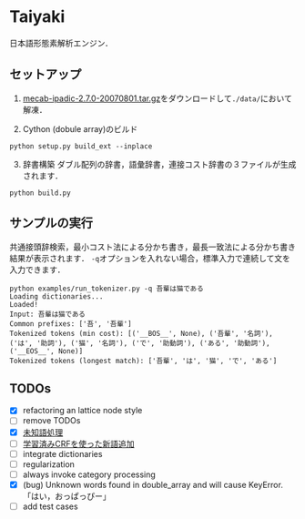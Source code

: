 # Taiyaki
日本語形態素解析エンジン．

## セットアップ

1. [mecab-ipadic-2.7.0-20070801.tar.gz](https://ja.osdn.net/projects/sfnet_mecab/downloads/mecab-ipadic/2.7.0-20070801/mecab-ipadic-2.7.0-20070801.tar.gz/)をダウンロードして`./data/`において解凍．

2. Cython (dobule array)のビルド
```
python setup.py build_ext --inplace
```

3. 辞書構築
ダブル配列の辞書，語彙辞書，連接コスト辞書の３ファイルが生成されます．
```
python build.py
```

## サンプルの実行
共通接頭辞検索，最小コスト法による分かち書き，最長一致法による分かち書き結果が表示されます．
`-q`オプションを入れない場合，標準入力で連続して文を入力できます．

```
python examples/run_tokenizer.py -q 吾輩は猫である
Loading dictionaries...
Loaded!
Input: 吾輩は猫である
Common prefixes: ['吾', '吾輩']
Tokenized tokens (min cost): [('__BOS__', None), ('吾輩', '名詞'), ('は', '助詞'), ('猫', '名詞'), ('で', '助動詞'), ('ある', '助動詞'), ('__EOS__', None)]
Tokenized tokens (longest match): ['吾輩', 'は', '猫', 'で', 'ある']
```


## TODOs
- [x] refactoring an lattice node style
- [ ] remove TODOs
- [x] [未知語処理](https://github.com/taku910/mecab/blob/32041d9504d11683ef80a6556173ff43f79d1268/mecab-ipadic/unk.def)
- [ ] [学習済みCRFを使った新語追加](https://taku910.github.io/mecab/dic.html)
- [ ] integrate dictionaries
- [ ] regularization
- [ ] always invoke category processing
- [x] (bug) Unknown words found in double_array and will cause KeyError. 「はい，おっぱっぴー」
- [ ] add test cases
